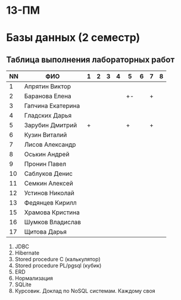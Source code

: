 # 13-ПМ
# Базы данных (2 семестр)

## Таблица выполнения лабораторных работ

| NN  | ФИО               | 1   | 2   | 3   | 4   | 5   | 6   | 7   | 8   |
| --- | ----------------- | --- | --- | --- | --- | --- | --- | --- | --- |
| 1   | Апрятин Виктор    |     |     |     |     |     |     |     |     |
| 2   | Баранова Елена    |     |     |     |     | +-  |     | +   |     |
| 3   | Гапчина Екатерина |     |     |     |     |     |     |     |     |
| 4   | Гладских Дарья    |     |     |     |     |     |     |     |     |
| 5   | Зарубин Дмитрий   | +   |     |     |     | +   |     | +   |     |
| 6   | Кузин Виталий     |     |     |     |     |     |     |     |     |
| 7   | Лисов Александр   |     |     |     |     |     |     |     |     |
| 8   | Оськин Андрей     |     |     |     |     |     |     |     |     |
| 9   | Пронин Павел      |     |     |     |     |     |     |     |     |
| 10  | Саблуков Денис    |     |     |     |     |     |     |     |     |
| 11  | Семкин Алексей    |     |     |     |     |     |     |     |     |
| 12  | Устинов Николай   |     |     |     |     |     |     |     |     |
| 13  | Федянцев Кирилл   |     |     |     |     |     |     |     |     |
| 15  | Храмова Кристина  |     |     |     |     |     |     |     |     |
| 16  | Шумков Владислав  |     |     |     |     |     |     |     |     |
| 17  | Щитова Дарья      |     |     |     |     |     |     |     |     |

1. JDBC
2. Hibernate
3. Stored procedure C (калькулятор)
4. Stored procedure PL/pgsql (кубик)
5. ERD
6. Нормализация
7. SQLite
8. Курсовик. Доклад по NoSQL системам. Каждому своя
